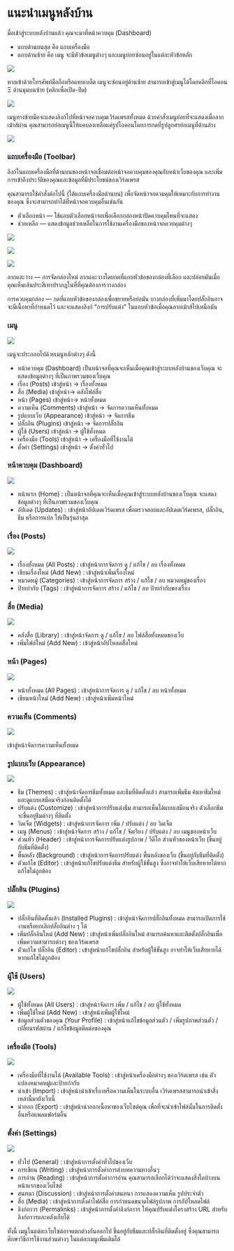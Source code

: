 # แนะนำเมนูหลังบ้าน

มื่อเข้าสู่ระบบหลังบ้านแล้ว คุณจะมาที่หน้าควบคุม \(Dashboard\)

* แถบด้านบนสุด คือ แถบเครื่องมือ
* แถบด้านซ้าย คือ เมนู จะมีหัวข้อเมนูต่างๆ และเมนูย่อยซ่อนอยู่ในแต่ละหัวข้อหลัก

![](https://wpman.org/wp-content/uploads/2018/02/dashboard-menu-1-1024x489.png)

หากเข้าด้วยโทรศัพท์มือถือหรือแทบเบล็ต เมนูจะซ่อนอยู่ด้านซ้าย สามารถเข้าสู่เมนูได้โดยคลิกที่ไอคอน Ξ ด้านมุมบนซ้าย \(คลิกเพื่อเปิด-ปิด\)

![](https://wpman.org/wp-content/uploads/2018/02/dashboard-menu-mobile-1-1024x854.png)

เมนูทางซ้ายมือจะแสดงลิงก์ไปที่หน้าจอควบคุมเวิร์ดเพรสทั้งหมด ด้วยคำสั่งเมนูย่อยที่จะแสดงเมื่อลากเม้าส์ผ่าน คุณสามารถย่อเมนูนี้ให้แคบลงเหลือแค่รูปไอคอนโดยการกดที่รูปลูกศรย่อเมนูที่ด้านล่าง

![](https://wpman.org/wp-content/uploads/2018/02/minimize-menu.png)

### แถบเครื่องมือ \(Toolbar\)

ลิงก์ในแถบเครื่องมือที่ด้านบนของหน้าจอเชื่อมต่อหน้าจอควบคุมของคุณกับหน้าเว็บของคุณ และเพิ่มการเข้าถึงประวัติของคุณและข้อมูลที่มีประโยชน์ของเวิร์ดเพรส

คุณสามารถใช้คำสั่งต่อไปนี้ \(ใต้แถบเครื่องมือด้านบน\) เพื่อจัดหน้าจอควมคุมให้เหมาะกับการทำงานของคุณ ซึ่งจะสามารถทำได้ที่หน้าจอควบคุมอื่นเช่นกัน

* ตัวเลือกหน้า — ใช้แถบตัวเลือกหน้าจอเพื่อเลือกกล่องหน้าปัดควบคุมไหนที่จะแสดง
* ช่วยเหลือ — แสดงข้อมูลช่วยเหลือในการใช้งานเครื่องมือของหน้าจอควบคุมต่างๆ

![](https://wpman.org/wp-content/uploads/2018/02/toolbar-options-help-1024x144.png)

![](https://wpman.org/wp-content/uploads/2018/02/toolbar-options-1-1024x321.png)

![](https://wpman.org/wp-content/uploads/2018/02/toolbar-help-1-1024x366.png)

ลากและวาง — การจัดกล่องใหม่ ลากและวางโดยกดที่แถบหัวข้อของกล่องที่เลือก และปล่อยมันเมื่อคุณเห็นเส้นประสีเทาปรากฎในที่ที่คุณต้องการวางกล่อง

การควบคุมกล่อง — กดที่แถบหัวข้อของกล่องเพื่อขยายหรือย่อมัน บางกล่องที่เพิ่มมาโดยปลั๊กอินอาจจะมีเนื้อหาที่กำหนดไว้ และจะแสดงลิงก์ “การปรับแต่ง” ในแถบหัวข้อเมื่อคุณลากเม้าส์ไปเหนือมัน

### เมนู

![](https://wpman.org/wp-content/uploads/2018/02/menu-1.png)

เมนูจะประกอบไปด้วยเมนูหลักต่างๆ ดังนี้

* หน้าควบคุม \(Dashboard\) เป็นหน้าจอที่คุณจะเห็นเมื่อคุณเข้าสู่ระบบหลังบ้านของเว็บคุณ จะแสดงข้อมูลต่างๆ ที่เป็นภาพรวมของเว็บคุณ
* เรื่อง \(Posts\) เข้าสู่หน้า → เรื่องทั้งหมด
* สื่อ \(Media\) เข้าสู่หน้า→ คลังไฟล์สื่อ
* หน้า \(Pages\) เข้าสู่หน้า→ หน้าทั้งหมด
* ความเห็น \(Comments\) เข้าสู่หน้า → จัดการความเห็นทั้งหมด
* รูปแบบเว็บ \(Appearance\) เข้าสู่หน้า → จัดการธีม
* ปลั๊กอิน \(Plugins\) เข้าสู่หน้า → จัดการปลั๊กอิน
* ผู้ใช้ \(Users\) เข้าสู่หน้า → ผู้ใช้ทั้งหมด
* เครื่องมือ \(Tools\) เข้าสู่หน้า → เครื่องมือที่ใช้งานได้
* ตั้งค่า \(Settings\) เข้าสู่หน้า → ตั้งค่าทั่วไป

### หน้าควบคุม \(Dashboard\)

![](https://wpman.org/wp-content/uploads/2018/02/Screen-Shot-2018-02-17-at-13.19.53-e1518856494522.png)

* หน้าแรก \(Home\) : เป็นหน้าจอที่คุณจะเห็นเมื่อคุณเข้าสู่ระบบหลังบ้านของเว็บคุณ จะแสดงข้อมูลต่างๆ ที่เป็นภาพรวมของเว็บคุณ
* อัปเดต \(Updates\) : เข้าสู่หน้าอัปเดตเวิร์ดเพรส เพื่อตรวจสอบและอัปเดตเวิร์ดเพรส, ปลั๊กอิน, ธีม หรือการแปล ให้เป็นรุ่นล่าสุด

### เรื่อง \(Posts\)

![](https://wpman.org/wp-content/uploads/2018/02/Screen-Shot-2018-02-17-at-13.20.30-e1518856883822.png)

* เรื่องทั้งหมด \(All Posts\) : เข้าสู่หน้าการจัดการ ดู / แก้ไข / ลบ เรื่องทั้งหมด
* เขียนเรื่องใหม่ \(Add New\) : เข้าสู่หน้าเพิ่มเรื่องใหม่
* หมวดหมู่ \(Categories\) : เข้าสู่หน้าการจัดการ สร้าง / แก้ไข / ลบ หมวดหมู่ของเรื่อง
* ป้ายกำกับ \(Tags\) : เข้าสู่หน้าการจัดการ สร้าง / แก้ไข / ลบ ป้ายกำกับของเรื่อง

### สื่อ \(Media\)

![](https://wpman.org/wp-content/uploads/2018/02/Screen-Shot-2018-02-17-at-13.20.40-e1518857235788.png)

* คลังสื่อ \(Library\) : เข้าสู่หน้าจัดการ ดู / แก้ไข / ลบ ไฟล์สื่อทั้งหมดของเว็บ
* เพิ่มไฟล์ใหม่ \(Add New\) : เข้าสู่หน้าอัปโหลดสื่อใหม่

### หน้า \(Pages\)

![](https://wpman.org/wp-content/uploads/2018/02/Screen-Shot-2018-02-17-at-13.20.50-e1518857387616.png)

* หน้าทั้งหมด \(All Pages\) : เข้าสู่หน้าการจัดการ ดู / แก้ไข / ลบ หน้าทั้งหมด
* เขียนหน้าใหม่ \(Add New\) : เข้าสู่หน้าเพิ่มหน้าใหม่

### ความเห็น \(Comments\)

![](https://wpman.org/wp-content/uploads/2018/02/Screen-Shot-2018-02-17-at-13.21.03-e1518857505129.png)

เข้าสู่หน้าจัดการความเห็นทั้งหมด

### รูปแบบเว็บ \(Appearance\)

![](https://wpman.org/wp-content/uploads/2018/02/Screen-Shot-2018-02-17-at-13.21.27-e1518857612425.png)

* ธีม \(Themes\) : เข้าสู่หน้าจัดการธีมทั้งหมด และธีมที่ติดตั้งแล้ว สามารถเพิ่มธีม ค้นหาธีมใหม่และดูแบบเสมือนจริงก่อนติดตั้งได้
* ปรับแต่ง \(Customize\) : เข้าสู่หน้าการปรับแต่งธีม สามารถเห็นได้แบบเสมือนจริง ตัวเลือกธีมจะขึ้นอยู่ธีมต่างๆ ที่ติดตั้ง
* วิดเจ็ต \(Widgets\) : เข้าสู่หน้าการจัดการ เพิ่ม / ปรับแต่ง / ลบ วิดเจ็ต
* เมนู \(Menus\) : เข้าสู่หน้าจัดการ สร้าง / แก้ไข / จัดเรียง / ปรับแต่ง / ลบ เมนูของหน้าเว็บ
* ส่วนหัว \(Header\) : เข้าสู่หน้าการจัดการปรับแต่งรูปภาพ / วีดีโอ ส่วนหัวของหน้าเว็บ \(ขึ้นอยู่กับธีมที่ติดตั้ง\)
* พื้นหลัง \(Background\) : เข้าสู่หน้าการจัดการปรับแต่ง พื้นหลังของเว็บ \(ขึ้นอยู่กับธีมที่ติดตั้ง\)
* ตัวแก้ไข \(Editor\) : เข้าสู่หน้าแก้ไขปรับแต่งธีม สำหรับผู้ใช้ขั้นสูง ซึ่งอาจทำให้เว็บเสียหายได้หากแก้ไขไม่ถูกต้อง

### ปลั๊กอิน \(Plugins\)

![](https://wpman.org/wp-content/uploads/2018/02/Screen-Shot-2018-02-17-at-13.21.37-e1518857746728.png)

* ปลั๊กอินที่ติดตั้งแล้ว \(Installed Plugins\) : เข้าสู่หน้าจัดการปลั๊กอินทั้งหมด สามารถเปิดการใช้งานหรือยกเลิกปลั๊กอินต่าง ๆ ได้
* เพิ่มปลั๊กอินใหม่ \(Add New\) : เข้าสู่หน้าเพิ่มปลั๊กอินใหม่ สามารถค้นหาและติดตั้งปลั๊กอินเพื่อเพิ่มความสามารถต่างๆ ของเวิร์ดเพรส
* ตัวแก้ไข ปลั๊กอิน \(Editor\) : เข้าสู่หน้าแก้ไขปลั๊กอิน สำหรับผู้ใช้ขั้นสูง อาจทำให้เว็บเสียหายได้หากแก้ไขไม่ถูกต้อง

### ผู้ใช้ \(Users\)

![](https://wpman.org/wp-content/uploads/2018/02/Screen-Shot-2018-02-17-at-13.21.45-e1518857843590.png)

* ผู้ใช้ทั้งหมด \(All Users\) : เข้าสู่หน้าจัดการ เพิ่ม / แก้ไข / ลบ ผู้ใช้ทั้งหมด
* เพิ่มผู้ใช้ใหม่ \(Add New\) : เข้าสู่หน้าเพิ่มผู้ใช้ใหม่
* ข้อมูลส่วนตัวของคุณ \(Your Profile\) : เข้าสู่หน้าแก้ไขข้อมูลส่วนตัว / เพิ่มรูปภาพส่วนตัว / เปลี่ยนรหัสผ่าน / แก้ไขข้อมูลติดต่อของคุณ

### เครื่องมือ \(Tools\)

![](https://wpman.org/wp-content/uploads/2018/02/Screen-Shot-2018-02-17-at-13.21.54-e1518857878604.png)

* เครื่องมือที่ใช้งานได้ \(Available Tools\) : เข้าสู่หน้าเครื่องมือต่างๆ ของเวิร์ดเพรส เช่น ตัวแปลงหมวดหมู่และป้ายกำกับ
* นำเข้า \(Import\) : เข้าสู่หน้านำเข้าเรื่องหรือความเห็นในระบบอื่น เวิร์ดเพรสสามารถนำเข้าสิ่งเหล่านี้มายังเว็บนี้
* นำออก \(Export\) : เข้าสู่หน้านำออกเนื้อหาของเว็บไซต์คุณ เพื่อที่จะนำเข้าไฟล์นั้นในการติดตั้งอื่นหรือแพลตฟอร์มอื่น

### ตั้งค่า \(Settings\)

![](https://wpman.org/wp-content/uploads/2018/02/Screen-Shot-2018-02-17-at-13.22.03-e1518857911708.png)

* ทั่วไป \(General\) : เข้าสู่หน้าการตั้งค่าทั่วไปของเว็บ
* การเขียน \(Writing\) : เข้าสู่หน้าการตั้งค่าการส่งบทความทางอื่นๆ
* การอ่าน \(Reading\) : เข้าสู่หน้าการตั้งค่าการอ่าน คุณสามารถเลือกได้ว่าจะแสดงสิ่งใดบ้างบนหน้าแรกของเว็บไซต์
* สนทนา \(Discussion\) : เข้าสู่หน้าการตั้งค่าสนทนา การแสดงความเห็น รูปประจำตัว
* สื่อ \(Media\) : เข้าสู่หน้าการตั้งค่าไฟล์สื่อ การกำหนดขนาดไฟล์รูปภาพ การอัปโหลดไฟล์
* ลิงก์ถาวร \(Permalinks\) : เข้าสู่หน้าการตั้งค่าลิงก์ถาวร ให้คุณปรับแต่งโครงสร้าง URL สำหรับลิงก์ถาวรและคลังเก็บได้

ทั้งนี้ เมนูในแต่ละเว็บไซต์อาจแตกต่างกันออกไป ขึ้นอยู่กับธีมและปลั๊กอินที่ติดตั้งอยู่ ซึ่งคุณสามารถศึกษาวิธีการใช้งานส่วนต่างๆ ในแต่ละเมนูเพิ่มเติมได้

